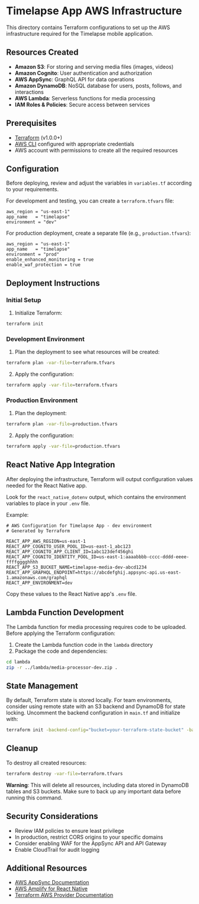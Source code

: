 # Timelapse App AWS Infrastructure

This directory contains Terraform configurations to set up the AWS infrastructure required for the Timelapse mobile application.

## Resources Created

- **Amazon S3**: For storing and serving media files (images, videos)
- **Amazon Cognito**: User authentication and authorization
- **AWS AppSync**: GraphQL API for data operations
- **Amazon DynamoDB**: NoSQL database for users, posts, follows, and interactions
- **AWS Lambda**: Serverless functions for media processing
- **IAM Roles & Policies**: Secure access between services

## Prerequisites

- [Terraform](https://www.terraform.io/downloads.html) (v1.0.0+)
- [AWS CLI](https://aws.amazon.com/cli/) configured with appropriate credentials
- AWS account with permissions to create all the required resources

## Configuration

Before deploying, review and adjust the variables in `variables.tf` according to your requirements.

For development and testing, you can create a `terraform.tfvars` file:

```hcl
aws_region = "us-east-1"
app_name   = "timelapse"
environment = "dev"
```

For production deployment, create a separate file (e.g., `production.tfvars`):

```hcl
aws_region = "us-east-1"
app_name   = "timelapse"
environment = "prod"
enable_enhanced_monitoring = true
enable_waf_protection = true
```

## Deployment Instructions

### Initial Setup

1. Initialize Terraform:

```bash
terraform init
```

### Development Environment

1. Plan the deployment to see what resources will be created:

```bash
terraform plan -var-file=terraform.tfvars
```

2. Apply the configuration:

```bash
terraform apply -var-file=terraform.tfvars
```

### Production Environment

1. Plan the deployment:

```bash
terraform plan -var-file=production.tfvars
```

2. Apply the configuration:

```bash
terraform apply -var-file=production.tfvars
```

## React Native App Integration

After deploying the infrastructure, Terraform will output configuration values needed for the React Native app. 

Look for the `react_native_dotenv` output, which contains the environment variables to place in your `.env` file.

Example:

```
# AWS Configuration for Timelapse App - dev environment
# Generated by Terraform

REACT_APP_AWS_REGION=us-east-1
REACT_APP_COGNITO_USER_POOL_ID=us-east-1_abc123
REACT_APP_COGNITO_APP_CLIENT_ID=1abc123def456ghi
REACT_APP_COGNITO_IDENTITY_POOL_ID=us-east-1:aaaabbbb-cccc-dddd-eeee-ffffgggghhhh
REACT_APP_S3_BUCKET_NAME=timelapse-media-dev-abcd1234
REACT_APP_GRAPHQL_ENDPOINT=https://abcdefghij.appsync-api.us-east-1.amazonaws.com/graphql
REACT_APP_ENVIRONMENT=dev
```

Copy these values to the React Native app's `.env` file.

## Lambda Function Development

The Lambda function for media processing requires code to be uploaded. Before applying the Terraform configuration:

1. Create the Lambda function code in the `lambda` directory
2. Package the code and dependencies:

```bash
cd lambda
zip -r ../lambda/media-processor-dev.zip .
```

## State Management

By default, Terraform state is stored locally. For team environments, consider using remote state with an S3 backend and DynamoDB for state locking. Uncomment the backend configuration in `main.tf` and initialize with:

```bash
terraform init -backend-config="bucket=your-terraform-state-bucket" -backend-config="key=timelapse/terraform.tfstate" -backend-config="region=us-east-1"
```

## Cleanup

To destroy all created resources:

```bash
terraform destroy -var-file=terraform.tfvars
```

**Warning**: This will delete all resources, including data stored in DynamoDB tables and S3 buckets. Make sure to back up any important data before running this command.

## Security Considerations

- Review IAM policies to ensure least privilege
- In production, restrict CORS origins to your specific domains
- Consider enabling WAF for the AppSync API and API Gateway
- Enable CloudTrail for audit logging

## Additional Resources

- [AWS AppSync Documentation](https://aws.amazon.com/appsync/)
- [AWS Amplify for React Native](https://docs.amplify.aws/lib/q/platform/react-native/)
- [Terraform AWS Provider Documentation](https://registry.terraform.io/providers/hashicorp/aws/latest/docs) 